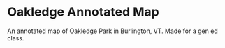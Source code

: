 # Oakledge Annotated Map

An annotated map of Oakledge Park in Burlington, VT.
Made for a gen ed class.
